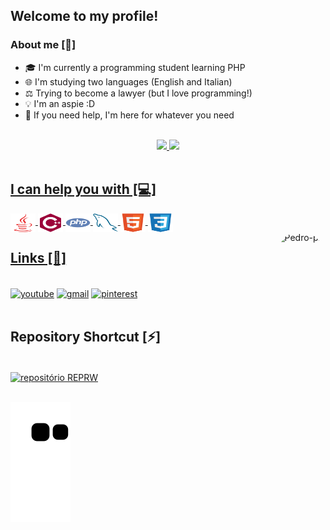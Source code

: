 ## Welcome to my profile!

### About me [📜]

- 🎓 I'm currently a programming student learning PHP
- 🌐 I'm studying two languages (English and Italian)
- ⚖️ Trying to become a lawyer (but I love programming!)
- 💡 I'm an aspie :D
- 💜 If you need help, I'm here for whatever you need

<br>

<div align="center">

  <a href="https://github.com/pedrocondottiero">

 <a href="https://github.com/pedrocondottiero">

  <img height="180em" src="https://github-readme-stats.vercel.app/api?username=rafaballerini&show_icons=true&theme=outrun&include_all_commits=true&count_private=true"/>

  <img height="180em" src="https://github-readme-stats.vercel.app/api/top-langs/?username=rafaballerini&layout=compact&langs_count=7&theme=outrun"/>

</div>

<div style="display: inline_block"><br>

 
  ## I can help you with [💻]
  
  <img align="center" alt="Pedro-Java" height="30" width="40" src="https://raw.githubusercontent.com/devicons/devicon/master/icons/java/java-plain.svg">
  
  <img align="center" alt="Pedro-C++" height="30" width="40" src="https://raw.githubusercontent.com/devicons/devicon/master/icons/cplusplus/cplusplus-plain.svg">

 

  <img align="center" alt="Pedro-PHP" height="30" width="40" src="https://raw.githubusercontent.com/devicons/devicon/master/icons/php/php-plain.svg">
  
  <img align="center" alt="Pedro-MySQL" height="30" width="40" src="https://raw.githubusercontent.com/devicons/devicon/master/icons/mysql/mysql-plain.svg">

  <img align="center" alt="Pedro-HTML" height="30" width="40" src="https://raw.githubusercontent.com/devicons/devicon/master/icons/html5/html5-original.svg">

  <img align="center" alt="Pedro-CSS" height="30" width="40" src="https://raw.githubusercontent.com/devicons/devicon/master/icons/css3/css3-original.svg">

<br>




  <img align="right" alt="Pedro-pic" height="150" style="border-radius:50px;" src="https://nihilobstat.carrd.co/assets/images/image04.jpg?v=2feb196c?width=676&height=676">

</div>

  

  ## Links [📌]

  

<div style="display: inline_block"><br>

  <a href="https://youtube.com/channel/UCW7e9_m5si8pB_GC6xx2EfQ" target="_blank">
    <img align="center" alt="youtube" src="https://img.shields.io/badge/YouTube-FF0000?style=for-the-badge&logo=youtube&logoColor=white" target="_blank"></a>

   <a href ="mailto: pedrovilelabenedito22@gmail.com">
     <img align="center" alt="gmail" src="https://img.shields.io/badge/Gmail-D14836?style=for-the-badge&logo=gmail&logoColor=white" target="_blank"></a>

  <a href="https://pin.it/3XdAcBm">
    <img align="center" alt="pinterest" src="https://aleen42.github.io/badges/src/pinterest.svg" target="_blank"></a>

    

</div>
 


 
<br>

 ## Repository Shortcut [⚡]
  
<div style="display: inline_block"><br>
  
 <a href="https://github.com/pedrocondottiero/reprw">
   <img align="center" alt="repositório REPRW" height="135" src="https://github-readme-stats.vercel.app/api/pin/?username=pedrocondottiero&repo=reprw&theme=outrun"/></a>
   


  
  </div> <br>
    
  ![Snake animation](https://github.com/rafaballerini/rafaballerini/blob/output/github-contribution-grid-snake.svg)

 

</div>
